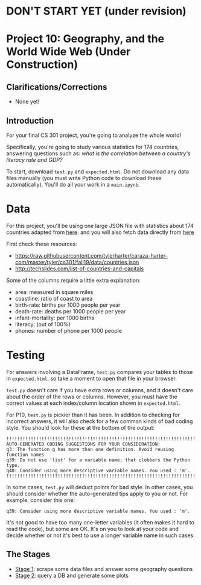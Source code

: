 # DON'T START YET (under revision)

# Project 10: Geography, and the World Wide Web (Under Construction)

## Clarifications/Corrections

* None yet!

## Introduction

For your final CS 301 project, you're going to analyze the whole
world!

Specifically, you're going to study various statistics for 174
countries, answering questions such as: *what is the correlation
between a country's literacy rate and GDP?*

To start, download `test.py` and `expected.html`.  Do not download any
data files manually (you must write Python code to download these
automatically).  You'll do all your work in a `main.ipynb`.

# Data

For this project, you'll be using one large JSON file with statistics
about 174 countries adapted from
[here](https://www.kaggle.com/fernandol/countries-of-the-world).
and you will also fetch data directly from
[here](http://techslides.com/list-of-countries-and-capitals)

First check these resources:
* https://raw.githubusercontent.com/tylerharter/caraza-harter-com/master/tyler/cs301/fall19/data/countries.json
* http://techslides.com/list-of-countries-and-capitals

Some of the columns require a little extra explanation:
* area: measured in square miles
* coastline: ratio of coast to area
* birth-rate: births per 1000 people per year
* death-rate: deaths per 1000 people per year
* infant-mortality: per 1000 births
* literacy: (out of 100%)
* phones: number of phone per 1000 people

# Testing

For answers involving a DataFrame, `test.py` compares your tables to
those in `expected.html`, so take a moment to open that file in your
browser.

`test.py` doesn't care if you have extra rows or columns, and it
doesn't care about the order of the rows or columns.  However, you
must have the correct values at each index/column location shown in
`expected.html`.

For P10, `test.py` is pickier than it has been. In addition to
checking for incorrect answers, it will also check for a few common
kinds of bad coding style.  You should look for these at the bottom of
the output:

```
!!!!!!!!!!!!!!!!!!!!!!!!!!!!!!!!!!!!!!!!!!!!!!!!!!!!!!!!!!!!!!!!!!!!!!!!!!!!!!!!
AUTO-GENERATED CODING SUGGESTIONS FOR YOUR CONSIDERATION:
q3: The function g has more than one definition. Avoid reusing function names
q39: Do not use 'list' for a variable name; that clobbers the Python type.
q40: Consider using more descriptive variable names. You used : 'm'.
!!!!!!!!!!!!!!!!!!!!!!!!!!!!!!!!!!!!!!!!!!!!!!!!!!!!!!!!!!!!!!!!!!!!!!!!!!!!!!!!
```

In some cases, `test.py` will deduct points for bad style.  In other
cases, you should consider whether the auto-generated tips apply to
you or not.  For example, consider this one:

```
q39: Consider using more descriptive variable names. You used : 'm'.
```

It's not good to have too many one-letter variables (it often makes it
hard to read the code), but some are OK.  It's on you to look at your
code and decide whether or not it's best to use a longer variable name
in such cases.

## The Stages

* [Stage 1](stage1.md): scrape some data files and answer some geography questions
* [Stage 2](stage2.md): query a DB and generate some plots
